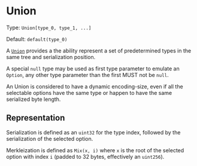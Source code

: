# Union

Type: `Union[type_0, type_1, ...]`

Default: `default(type_0)`

A [`Union`](https://en.wikipedia.org/wiki/Union_type) provides a the ability represent a set of predetermined types in the same tree and serialization position.

A special `null` type may be used as first type parameter to emulate an `Option`, any other type parameter than the first MUST not be `null`.

An Union is considered to have a dynamic encoding-size, even if all the selectable options have the same type or happen to have the same serialized byte length.

## Representation

Serialization is defined as an `uint32` for the type index, followed by the serialization of the selected option.

Merkleization is defined as `Mix(x, i)` where `x` is the root of the selected option with index `i` (padded to 32 bytes, effectively an `uint256`).
 
